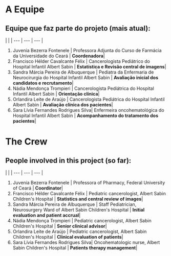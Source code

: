 # A Equipe

## Equipe que faz parte do projeto (mais atual):

 | | |
--- | --- | --- |
1. Juvenia Bezerra Fontenele | Professora Adjunta do Curso de Farmácia da Universidade do Ceará  | **Coordenadora**|
2. Francisco Hélder Cavalcante Félix | Cancerologista Pediátrico do Hospital Infantil Albert Sabin |  **Estatística e Revisão central de imagens**|
3. Sandra Márcia Pereira de Albuquerque | Pediatra da Enfermaria de Neurocirurgia do Hospital Infantil Albert Sabin | **Avaliação inicial dos candidatos e recrutamento**|
4. Nádia Mendonça Trompieri | Cancerologista Pediátrica do Hospital Infantil Albert Sabin |  **Orientação clínica**|
5. Orlandira Leite de Araújo | Cancerologista Pediátrica do Hospital Infantil Albert Sabin  | **Avaliação clínica dos pacientes**|
6. Sara Lívia Fernandes Rodrigues Silva| Enfermeira oncohematológica do Hospital Infantil Albert Sabin |  **Acompanhamento do tratamento dos pacientes**|

# The Crew

## People involved in this project (so far):

 | | |
--- | --- | --- |
1. Juvenia Bezerra Fontenele | Professora of Pharmacy, Federal University of Ceará  | **Coordinator**|
2. Francisco Hélder Cavalcante Félix | Pediatric cancerologist, Albert Sabin Children's Hospital |  **Statistics and central review of images**|
3. Sandra Márcia Pereira de Albuquerque | Staff Pediatrician, Neurosurgery Ward of Albert Sabin Children's Hospital | **Initial evaluation and patient accrual**|
4. Nádia Mendonça Trompieri | Pediatric cancerologist, Albert Sabin Children's Hospital |  **Senior clinical advisor**|
5. Orlandira Leite de Araújo | Pediatric cancerologist, Albert Sabin Children's Hospital  | **Clinical evaluation of patients**|
6. Sara Lívia Fernandes Rodrigues Silva| Oncohematologic nurse, Albert Sabin Children's Hospital |  **Patients therapy management**|

